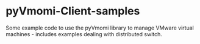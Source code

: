 pyVmomi-Client-samples
======================

Some example code to use the pyVmomi library to manage VMware virtual machines - includes examples dealing with distributed switch.
